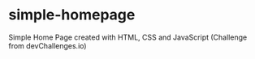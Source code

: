 # simple-homepage
Simple Home Page created with HTML, CSS and JavaScript (Challenge from devChallenges.io)
